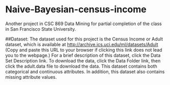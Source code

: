 # Naive-Bayesian-census-income
Another project in CSC 869 Data Mining for partial completion of the class in San Francisco State University.

##Dataset: 
The dataset used for this project is the Census Income or Adult dataset, which
is available at http://archive.ics.uci.edu/ml/datasets/Adult (Copy and paste this URL to your
browser if clicking this link does not lead you to the webpage.) For a brief description of this
dataset, click the Data Set Description link. To download the data, click the Data Folder link,
then click the adult.data file to download the data. This dataset contains both categorical and
continuous attributes. In addition, this dataset also contains missing attribute values.

